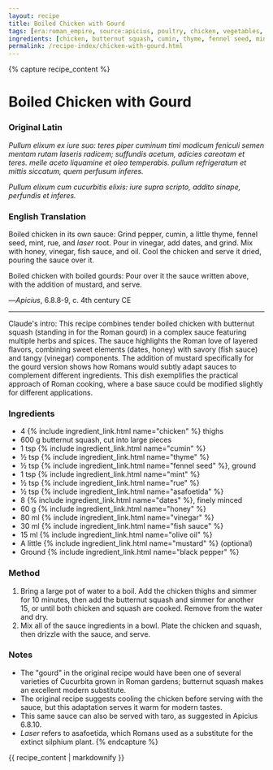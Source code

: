 ```yaml
---
layout: recipe
title: Boiled Chicken with Gourd
tags: [era:roman_empire, source:apicius, poultry, chicken, vegetables, sauce]
ingredients: [chicken, butternut squash, cumin, thyme, fennel seed, mint, rue, asafoetida, dates, honey, vinegar, fish sauce, olive oil, mustard, pepper]
permalink: /recipe-index/chicken-with-gourd.html
---
```


{% capture recipe_content %}
# Boiled Chicken with Gourd

### Original Latin
*Pullum elixum ex iure suo: teres piper cuminum timi modicum feniculi semen mentam rutam laseris radicem; suffundis acetum, adicies careotam et teres. melle aceto liquamine et oleo temperabis. pullum refrigeratum et mittis siccatum, quem perfusum inferes.*

*Pullum elixum cum cucurbitis elixis: iure supra scripto, addito sinape, perfundis et inferes.*

### English Translation
Boiled chicken in its own sauce: Grind pepper, cumin, a little thyme, fennel seed, mint, rue, and *laser* root. Pour in vinegar, add dates, and grind. Mix with honey, vinegar, fish sauce, and oil. Cool the chicken and serve it dried, pouring the sauce over it.

Boiled chicken with boiled gourds: Pour over it the sauce written above, with the addition of mustard, and serve.

—*Apicius*, 6.8.8-9, c. 4th century CE

___

Claude's intro: This recipe combines tender boiled chicken with butternut squash (standing in for the Roman gourd) in a complex sauce featuring multiple herbs and spices. The sauce highlights the Roman love of layered flavors, combining sweet elements (dates, honey) with savory (fish sauce) and tangy (vinegar) components. The addition of mustard specifically for the gourd version shows how Romans would subtly adapt sauces to complement different ingredients. This dish exemplifies the practical approach of Roman cooking, where a base sauce could be modified slightly for different applications.

### Ingredients
- 4 {% include ingredient_link.html name="chicken" %} thighs
- 600 g butternut squash, cut into large pieces
- 1 tsp {% include ingredient_link.html name="cumin" %}
- ½ tsp {% include ingredient_link.html name="thyme" %}
- ½ tsp {% include ingredient_link.html name="fennel seed" %}, ground
- 1 tsp {% include ingredient_link.html name="mint" %}
- ½ tsp {% include ingredient_link.html name="rue" %}
- ½ tsp {% include ingredient_link.html name="asafoetida" %}
- 8 {% include ingredient_link.html name="dates" %}, finely minced
- 60 g {% include ingredient_link.html name="honey" %}
- 80 ml {% include ingredient_link.html name="vinegar" %}
- 30 ml {% include ingredient_link.html name="fish sauce" %}
- 15 ml {% include ingredient_link.html name="olive oil" %}
- A little {% include ingredient_link.html name="mustard" %} (optional)
- Ground {% include ingredient_link.html name="black pepper" %}

### Method
1. Bring a large pot of water to a boil. Add the chicken thighs and simmer for 10 minutes, then add the butternut squash and simmer for another 15, or until both chicken and squash are cooked. Remove from the water and dry.
2. Mix all of the sauce ingredients in a bowl. Plate the chicken and squash, then drizzle with the sauce, and serve.

### Notes
- The "gourd" in the original recipe would have been one of several varieties of Cucurbita grown in Roman gardens; butternut squash makes an excellent modern substitute.
- The original recipe suggests cooling the chicken before serving with the sauce, but this adaptation serves it warm for modern tastes.
- This same sauce can also be served with taro, as suggested in Apicius 6.8.10.
- *Laser* refers to asafoetida, which Romans used as a substitute for the extinct silphium plant.
{% endcapture %}

{{ recipe_content | markdownify }}